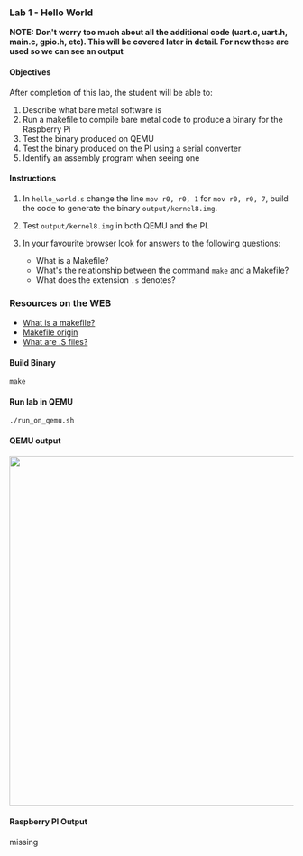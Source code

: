 ### Lab 1 -  Hello World

**NOTE: Don't worry too much about all the additional code (uart.c, uart.h, main.c, gpio.h, etc). This will be covered later in detail. For now these are used so we can see an output**

#### Objectives 

After completion of this lab, the student will be able to:

1. Describe what bare metal software is
2. Run a makefile to compile bare metal code to produce a binary for the Raspberry Pi
3. Test the binary produced on QEMU
4. Test the binary produced on the PI using a serial converter
5. Identify an assembly program when seeing one

#### Instructions 

1. In `hello_world.s` change the line `mov r0, r0, 1` for `mov r0, r0, 7`, build the code to generate the binary `output/kernel8.img`. 

2. Test `output/kernel8.img` in both QEMU and the PI. 

3. In your favourite browser look for answers to the following questions:
    - What is a Makefile?
    - What's the relationship between the command `make` and a Makefile?
    - What does the extension `.s` denotes?

### Resources on the WEB
- [What is a makefile?](http://www.sis.pitt.edu/mbsclass/tutorial/advanced/makefile/whatis.htm)
- [Makefile origin](https://en.wikipedia.org/wiki/Make_(software)#Origin)
- [What are .S files?](https://stackoverflow.com/questions/10285410/what-are-s-files)

#### Build Binary
```
make
```

#### Run lab in QEMU
```
./run_on_qemu.sh
```

#### QEMU output
<img src="https://github.com/rromanotero/assembly_for_reaspberry_pi_bare_metal/blob/master/1_Hello_World/images/qemu_output.png" width="620"/>


#### Raspberry PI Output
missing